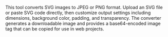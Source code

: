This tool converts SVG images to JPEG or PNG format. Upload an SVG file or paste SVG code directly, then customize output settings including dimensions, background color, padding, and transparency. The converter generates a downloadable image and provides a base64-encoded image tag that can be copied for use in web projects.

<!-- Generated from commit: 24f55ef63d9787ec89625a66bd303241688b3def -->